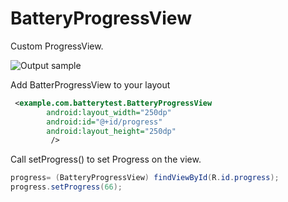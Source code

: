 # BatteryProgressView

Custom ProgressView.

![Output sample](https://github.com/jineshfrancs/BatteryProgressView/blob/master/screens/battery.gif)

Add BatterProgressView to your layout
```xml
 <example.com.batterytest.BatteryProgressView
        android:layout_width="250dp"
        android:id="@+id/progress"
        android:layout_height="250dp"
         />
```
Call setProgress() to set Progress on the view.

```java
progress= (BatteryProgressView) findViewById(R.id.progress);
progress.setProgress(66);
```
